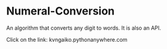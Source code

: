 # Numeral-Conversion
An algorithm that converts any digit to words.
It is also an API.

Click on the link: kvngaiko.pythonanywhere.com

